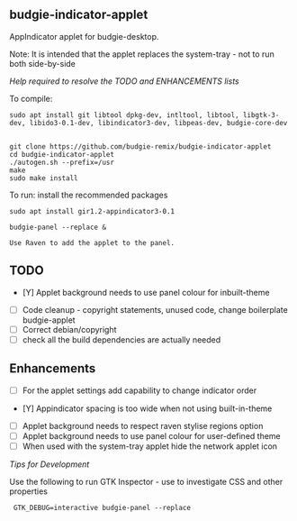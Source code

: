 budgie-indicator-applet
-----------------------

AppIndicator applet for budgie-desktop.

Note: It is intended that the applet replaces the system-tray - not to run both side-by-side

*Help required to resolve the TODO and ENHANCEMENTS lists*


To compile:

    sudo apt install git libtool dpkg-dev, intltool, libtool, libgtk-3-dev, libido3-0.1-dev, libindicator3-dev, libpeas-dev, budgie-core-dev
    
    
    git clone https://github.com/budgie-remix/budgie-indicator-applet
    cd budgie-indicator-applet
    ./autogen.sh --prefix=/usr
    make
    sudo make install

To run: install the recommended packages

    sudo apt install gir1.2-appindicator3-0.1
    
    budgie-panel --replace &
    
    Use Raven to add the applet to the panel.
    

TODO
-----

 - [Y] Applet background needs to use panel colour for inbuilt-theme 
 - [ ] Code cleanup - copyright statements, unused code, change boilerplate budgie-applet
 - [ ] Correct debian/copyright
 - [ ] check all the build dependencies are actually needed

Enhancements
-----

 - [ ] For the applet settings add capability to change indicator order
 - [Y] Appindicator spacing is too wide when not using built-in-theme
 - [ ] Applet background needs to respect raven stylise regions option
 - [ ] Applet background needs to use panel colour for user-defined theme
 - [ ] When used with the system-tray applet hide the network applet icon
 
 *Tips for Development*
 
 Use the following to run GTK Inspector - use to investigate CSS and other properties
 
     GTK_DEBUG=interactive budgie-panel --replace
